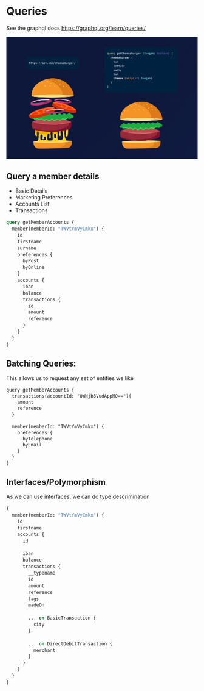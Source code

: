 # Queries

See the graphql docs https://graphql.org/learn/queries/

![Why Graphql](images/burger.png "Why Graphql")

## Query a member details

* Basic Details
* Marketing Preferences
* Accounts List
* Transactions

```graphql
query getMemberAccounts {
  member(memberId: "TWVtYmVyCmkx") {
    id
    firstname
    surname
    preferences {
      byPost
      byOnline
    }
    accounts {
      iban
      balance
      transactions {
        id
        amount
        reference
      }
    }
  }
}
```

## Batching Queries:

This allows us to request any set of entities we like
```
query getMemberAccounts {
  transactions(accountId: "QWNjb3VudAppMQ=="){
    amount
    reference
  }

  member(memberId: "TWVtYmVyCmkx") {
    preferences {
      byTelephone
      byEmail
    }
  }
}
```

## Interfaces/Polymorphism
As we can use interfaces, we can do type descrimination

```graphql
{
  member(memberId: "TWVtYmVyCmkx") {
    id
    firstname
    accounts {
      id

      iban
      balance
      transactions {
        __typename
        id
        amount
        reference
        tags
        madeOn

        ... on BasicTransaction {
          city
        }

        ... on DirectDebitTransaction {
          merchant
        }
      }
    }
  }
}

```
